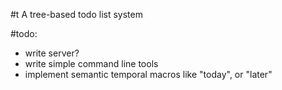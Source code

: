 #t
A tree-based todo list system

#todo:
 - write server?
 - write simple command line tools
 - implement semantic temporal macros like "today", or "later"

